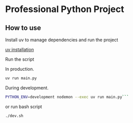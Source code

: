 # Professional Python Project

## How to use

Install uv to manage dependencies and run the project

[uv installation](https://docs.astral.sh/uv/getting-started/installation)

Run the script

In production.

```bash
uv run main.py
```

During development.

````bash
PYTHON_ENV=development nodemon --exec uv run main.py```
````

or run bash script

```bash
./dev.sh
```
